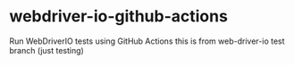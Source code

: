 # webdriver-io-github-actions
Run WebDriverIO tests using GitHub Actions
this is from web-driver-io test branch (just testing)
